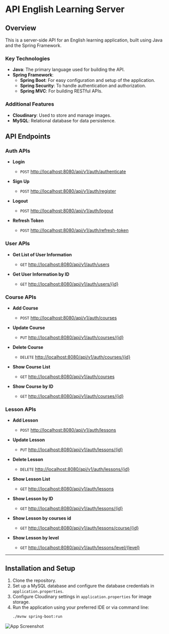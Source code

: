 # API English Learning Server

## Overview
This is a server-side API for an English learning application, built using Java and the Spring Framework.

### Key Technologies
- **Java**: The primary language used for building the API.
- **Spring Framework**:
  - **Spring Boot**: For easy configuration and setup of the application.
  - **Spring Security**: To handle authentication and authorization.
  - **Spring MVC**: For building RESTful APIs.

### Additional Features
- **Cloudinary**: Used to store and manage images.
- **MySQL**: Relational database for data persistence.

## API Endpoints

### Auth APIs
- **Login**
  - `POST` [http://localhost:8080/api/v1/auth/authenticate](http://localhost:8080/api/v1/auth/authenticate)

- **Sign Up**
  - `POST` [http://localhost:8080/api/v1/auth/register](http://localhost:8080/api/v1/auth/register)

- **Logout**
  - `POST` [http://localhost:8080/api/v1/auth/logout](http://localhost:8080/api/v1/auth/logout)

- **Refresh Token**
  - `POST` [http://localhost:8080/api/v1/auth/refresh-token](http://localhost:8080/api/v1/auth/refresh-token)

### User APIs
- **Get List of User Information**
  - `GET` [http://localhost:8080/api/v1/auth/users](http://localhost:8080/api/v1/auth/users)

- **Get User Information by ID**
  - `GET` [http://localhost:8080/api/v1/auth/users/{id}](http://localhost:8080/api/v1/auth/users/{id})

### Course APIs
- **Add Course**
  - `POST` [http://localhost:8080/api/v1/auth/courses](http://localhost:8080/api/v1/auth/courses)

- **Update Course**
  - `PUT` [http://localhost:8080/api/v1/auth/courses/{id}](http://localhost:8080/api/v1/auth/courses/{id})

- **Delete Course**
  - `DELETE` [http://localhost:8080/api/v1/auth/courses/{id}](http://localhost:8080/api/v1/auth/courses/{id})

- **Show Course List**
  - `GET` [http://localhost:8080/api/v1/auth/courses](http://localhost:8080/api/v1/auth/courses)

- **Show Course by ID**
  - `GET` [http://localhost:8080/api/v1/auth/courses/{id}](http://localhost:8080/api/v1/auth/courses/{id})

### Lesson APIs
- **Add Lesson**
  - `POST` [http://localhost:8080/api/v1/auth/lessons](http://localhost:8080/api/v1/auth/lessons)

- **Update Lesson**
  - `PUT` [http://localhost:8080/api/v1/auth/lessons/{id}](http://localhost:8080/api/v1/auth/lessons/{id})

- **Delete Lesson**
  - `DELETE` [http://localhost:8080/api/v1/auth/lessons/{id}](http://localhost:8080/api/v1/auth/lessons/{id})

- **Show Lesson List**
  - `GET` [http://localhost:8080/api/v1/auth/lessons](http://localhost:8080/api/v1/auth/lessons)

- **Show Lesson by ID**
  - `GET` [http://localhost:8080/api/v1/auth/lessons/{id}](http://localhost:8080/api/v1/auth/lessons/{id})

- **Show Lesson by courses id**
  - `GET` [http://localhost:8080/api/v1/auth/lessons/course/{id}](http://localhost:8080/api/v1/auth/lessons/course/{id})

- **Show Lesson by level**
  - `GET` [http://localhost:8080/api/v1/auth/lessons/level/{level}](http://localhost:8080/api/v1/auth/lessons/level/{level})
---

## Installation and Setup
1. Clone the repository.
2. Set up a MySQL database and configure the database credentials in `application.properties`.
3. Configure Cloudinary settings in `application.properties` for image storage.
4. Run the application using your preferred IDE or via command line:
   ```bash
   ./mvnw spring-boot:run

![App Screenshot](english_learning_server/b.png)
